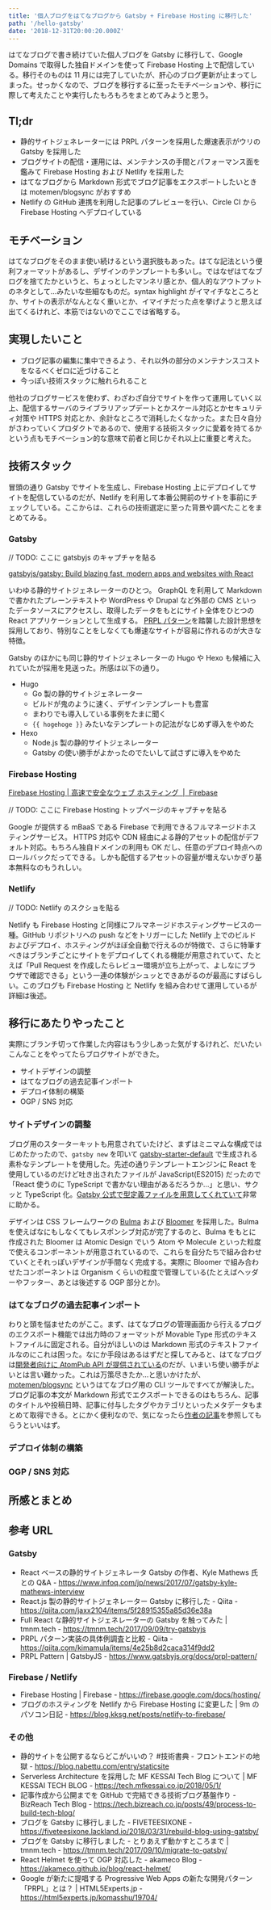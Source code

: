 ```yaml
---
title: '個人ブログをはてなブログから Gatsby + Firebase Hosting に移行した'
path: '/hello-gatsby'
date: '2018-12-31T20:00:20.000Z'
---
```


はてなブログで書き続けていた個人ブログを Gatsby に移行して、Google Domains で取得した独自ドメインを使って Firebase Hosting 上で配信している。移行そのものは 11 月には完了していたが、肝心のブログ更新が止まってしまった。せっかくなので、ブログを移行するに至ったモチベーションや、移行に際して考えたことや実行したもろもろをまとめてみようと思う。

## Tl;dr

- 静的サイトジェネレーターには PRPL パターンを採用した爆速表示がウリの Gatsby を採用した
- ブログサイトの配信・運用には、メンテナンスの手間とパフォーマンス面を鑑みて Firebase Hosting および Netlify を採用した
- はてなブログから Markdown 形式でブログ記事をエクスポートしたいときは motemen/blogsync がおすすめ
- Netlify の GitHub 連携を利用した記事のプレビューを行い、Circle CI から Firebase Hosting へデプロイしている

## モチベーション

はてなブログをそのまま使い続けるという選択肢もあった。はてな記法という便利フォーマットがあるし、デザインのテンプレートも多いし。ではなぜはてなブログを捨てたかというと、ちょっとしたマンネリ感とか、個人的なアウトプットのネタとして…みたいな些細なものだ。syntax highlight がイマイチなところとか、サイトの表示がなんとなく重いとか、イマイチだった点を挙げようと思えば出てくるけれど、本筋ではないのでここでは省略する。

## 実現したいこと

- ブログ記事の編集に集中できるよう、それ以外の部分のメンテナンスコストをなるべくゼロに近づけること
- 今っぽい技術スタックに触れられること

他社のブログサービスを使わず、わざわざ自分でサイトを作って運用していく以上、配信するサーバのライブラリアップデートとかスケール対応とかセキュリティ対策や HTTPS 対応とか、余計なところで消耗したくなかった。また日々自分がさわっていくプロダクトであるので、使用する技術スタックに愛着を持てるかという点もモチベーション的な意味で前者と同じかそれ以上に重要と考えた。

## 技術スタック

冒頭の通り Gatsby でサイトを生成し、Firebase Hosting 上にデプロイしてサイトを配信しているのだが、Netlify を利用して本番公開前のサイトを事前にチェックしている。ここからは、これらの技術選定に至った背景や調べたことをまとめてみる。

### Gatsby

// TODO: ここに gatsbyjs のキャプチャを貼る

[gatsbyjs/gatsby: Build blazing fast, modern apps and websites with React](https://github.com/gatsbyjs/gatsby)

いわゆる静的サイトジェネレーターのひとつ。 GraphQL を利用して Markdown で書かれたプレーンテキストや WordPress や Drupal など外部の CMS といったデータソースにアクセスし、取得したデータをもとにサイト全体をひとつの React アプリケーションとして生成する。 [PRPL パターン](https://developers.google.com/web/fundamentals/performance/prpl-pattern)を踏襲した設計思想を採用しており、特別なことをしなくても爆速なサイトが容易に作れるのが大きな特徴。

Gatsby のほかにも同じ静的サイトジェネレーターの Hugo や Hexo も候補に入れていたが採用を見送った。所感は以下の通り。

- Hugo
  - Go 製の静的サイトジェネレーター
  - ビルドが鬼のように速く、デザインテンプレートも豊富
  - まわりでも導入している事例をたまに聞く
  - `{{ hogehoge }}` みたいなテンプレートの記法がなじめず導入をやめた
- Hexo
  - Node.js 製の静的サイトジェネレーター
  - Gatsby の使い勝手がよかったのでたいして試さずに導入をやめた

### Firebase Hosting

[Firebase Hosting | 高速で安全なウェブ ホスティング  |  Firebase](https://firebase.google.com/products/hosting/)

// TODO: ここに Firebase Hosting トップページのキャプチャを貼る

Google が提供する mBaaS である Firebase で利用できるフルマネージドホスティングサービス。 HTTPS 対応や CDN 経由による静的アセットの配信がデフォルト対応。もちろん独自ドメインの利用も OK だし、任意のデプロイ時点へのロールバックだってできる。しかも配信するアセットの容量が増えないかぎり基本無料なのもうれしい。

### Netlify

// TODO: Netlify のスクショを貼る

Netlify も Firebase Hosting と同様にフルマネージドホスティングサービスの一種。GitHub リポジトリへの push などをトリガーにした Netlify 上でのビルドおよびデプロイ、ホスティングがほぼ全自動で行えるのが特徴で、さらに特筆すべきはブランチごとにサイトをデプロイしてくれる機能が用意されていて、たとえば「Pull Request を作成したらレビュー環境が立ち上がって、よしなにブラウザで確認できる」という一連の体験がシュッとできあがるのが最高にすばらしい。このブログも Firebase Hosting と Netlify を組み合わせて運用しているが詳細は後述。

## 移行にあたりやったこと

実際にブランチ切って作業した内容はもう少しあった気がするけれど、だいたいこんなことをやってたらブログサイトができた。

- サイトデザインの調整
- はてなブログの過去記事インポート
- デプロイ体制の構築
- OGP / SNS 対応

### サイトデザインの調整

ブログ用のスターターキットも用意されていたけど、まずはミニマムな構成ではじめたかったので、`gatsby new` を叩いて [gatsby-starter-default](https://www.gatsbyjs.org/starters/gatsbyjs/gatsby-starter-default/) で生成される素朴なテンプレートを使用した。先述の通りテンプレートエンジンに React を使用しているのだけど吐き出されたファイルが JavaScript(ES2015) だったので「React 使うのに TypeScript で書かない理由があるだろうか…」と思い、サクッと TypeScript 化。[Gatsby 公式で型定義ファイルを用意してくれていて](https://github.com/gatsbyjs/gatsby/blob/master/packages/gatsby/index.d.ts)非常に助かる。

デザインは CSS フレームワークの [Bulma](https://bulma.io/) および [Bloomer](https://bloomer.js.org/) を採用した。Bulma を使えばなにもしなくてもレスポンシブ対応が完了するのと、Bulma をもとに作成された Bloomer は Atomic Design でいう Atom や Molecule といった粒度で使えるコンポーネントが用意されているので、これらを自分たちで組み合わせていくとそれっぽいデザインが手間なく完成する。実際に Bloomer で組み合わせたコンポーネントは Organism くらいの粒度で管理している(たとえばヘッダーやフッター、あとは後述する OGP 部分とか)。

### はてなブログの過去記事インポート

わりと頭を悩ませたのがここ。まず、はてなブログの管理画面から行えるブログのエクスポート機能では出力時のフォーマットが Movable Type 形式のテキストファイルに固定される。自分がほしいのは Markdown 形式のテキストファイルなのにこれは困った。なにか手段はあるはずだと探してみると、はてなブログは[開発者向けに AtomPub API が提供されている](http://developer.hatena.ne.jp/ja/documents/blog/apis/atom)のだが、いまいち使い勝手がよいとは言い難かった。これは万策尽きたか…と思いかけたが、[motemen/blogsync](https://github.com/motemen/blogsync) というはてなブログ用の CLI ツールですべてが解決した。ブログ記事の本文が Markdown 形式でエクスポートできるのはもちろん、記事のタイトルや投稿日時、記事に付与したタグやカテゴリといったメタデータもまとめて取得できる。とにかく便利なので、気になったら[作者の記事](https://motemen.hatenablog.com/entry/2014/12/22/blogsync)を参照してもらうといいはず。

### デプロイ体制の構築

### OGP / SNS 対応

## 所感とまとめ

## 参考 URL

### Gatsby

- React ベースの静的サイトジェネレータ Gatsby の作者、Kyle Mathews 氏との Q&A - https://www.infoq.com/jp/news/2017/07/gatsby-kyle-mathews-interview
- React.js 製の静的サイトジェネレーター Gatsby に移行した - Qiita - https://qiita.com/jaxx2104/items/5f28915355a85d36e38a
- Full React な静的サイトジェネレーターの Gatsby を触ってみた | tmnm.tech - https://tmnm.tech/2017/09/09/try-gatsbyjs
- PRPL パターン実装の具体例調査と比較 - Qiita - https://qiita.com/kimamula/items/4e25b8d2caca314f9dd2
- PRPL Pattern | GatsbyJS - https://www.gatsbyjs.org/docs/prpl-pattern/

### Firebase / Netlify

- Firebase Hosting | Firebase - https://firebase.google.com/docs/hosting/
- ブログのホスティングを Netlify から Firebase Hosting に変更した | 9m のパソコン日記 - https://blog.kksg.net/posts/netlify-to-firebase/

### その他

- 静的サイトを公開するならどこがいいの？ #技術書典 - フロントエンドの地獄 - https://blog.nabettu.com/entry/staticsite
- Serverless Architecture を採用した MF KESSAI Tech Blog について | MF KESSAI TECH BLOG - https://tech.mfkessai.co.jp/2018/05/1/
- 記事作成から公開までを GitHub で完結できる技術ブログ基盤作り - BizReach Tech Blog - https://tech.bizreach.co.jp/posts/49/process-to-build-tech-blog/
- ブログを Gatsby に移行しました - FIVETEESIXONE - https://fiveteesixone.lackland.io/2018/03/31/rebuild-blog-using-gatsby/
- ブログを Gatsby に移行しました - とりあえず動かすところまで | tmnm.tech - https://tmnm.tech/2017/09/10/migrate-to-gatsby/
- React Helmet を使って OGP 対応した - akameco Blog - https://akameco.github.io/blog/react-helmet/
- Google が新たに提唱する Progressive Web Apps の新たな開発パターン「PRPL」とは？ | HTML5Experts.jp - https://html5experts.jp/komasshu/19704/
